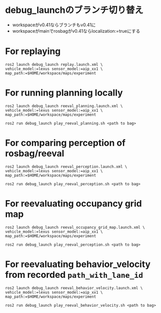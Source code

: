 # debug_launchのブランチ切り替え

- workspaceがv0.41ならブランチもv0.41に
- workspaceがmainでrosbagがv0.41ならlocalization:=trueにする

# For replaying

```
ros2 launch debug_launch replay.launch.xml \
vehicle_model:=lexus sensor_model:=aip_xx1 \
map_path:=$HOME/workspace/maps/experiment
```

# For running planning locally

```
ros2 launch debug_launch reeval_planning.launch.xml \
vehicle_model:=lexus sensor_model:=aip_xx1 \
map_path:=$HOME/workspace/maps/experiment
```

```
ros2 run debug_launch play_reeval_planning.sh <path to bag>
```

# For comparing perception of rosbag/reeval

```
ros2 launch debug_launch reeval_perception.launch.xml \
vehicle_model:=lexus sensor_model:=aip_xx1 \
map_path:=$HOME/workspace/maps/experiment
```

```
ros2 run debug_launch play_reeval_perception.sh <path to bag>
```

# For reevaluating occupancy grid map

```
ros2 launch debug_launch reeval_occupancy_grid_map.launch.xml \
vehicle_model:=lexus sensor_model:=aip_xx1 \
map_path:=$HOME/workspace/maps/experiment
```

```
ros2 run debug_launch play_reeval_perception.sh <path to bag>
```

# For reevaluating behavior_velocity from recorded `path_with_lane_id`

```
ros2 launch debug_launch reeval_behavior_velocity.launch.xml \
vehicle_model:=lexus sensor_model:=aip_xx1 \
map_path:=$HOME/workspace/maps/experiment
```

```
ros2 run debug_launch play_reeval_behavior_velocity.sh <path to bag>
```
